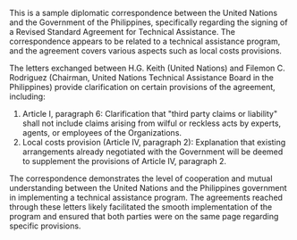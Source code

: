 This is a sample diplomatic correspondence between the United Nations and the Government of the Philippines, specifically regarding the signing of a Revised Standard Agreement for Technical Assistance. The correspondence appears to be related to a technical assistance program, and the agreement covers various aspects such as local costs provisions.

The letters exchanged between H.G. Keith (United Nations) and Filemon C. Rodriguez (Chairman, United Nations Technical Assistance Board in the Philippines) provide clarification on certain provisions of the agreement, including:

1. Article I, paragraph 6: Clarification that "third party claims or liability" shall not include claims arising from wilful or reckless acts by experts, agents, or employees of the Organizations.
2. Local costs provision (Article IV, paragraph 2): Explanation that existing arrangements already negotiated with the Government will be deemed to supplement the provisions of Article IV, paragraph 2.

The correspondence demonstrates the level of cooperation and mutual understanding between the United Nations and the Philippines government in implementing a technical assistance program. The agreements reached through these letters likely facilitated the smooth implementation of the program and ensured that both parties were on the same page regarding specific provisions.